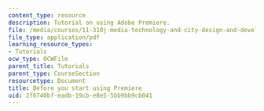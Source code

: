 ```yaml
---
content_type: resource
description: Tutorial on using Adobe Premiere.
file: /media/courses/11-310j-media-technology-and-city-design-and-development-fall-2002/2f6740bfeadb19cbe8e55bb9bb9cb041_beforeyoustartusingpremiere.pdf
file_type: application/pdf
learning_resource_types:
- Tutorials
ocw_type: OCWFile
parent_title: Tutorials
parent_type: CourseSection
resourcetype: Document
title: Before you start using Premiere
uid: 2f6740bf-eadb-19cb-e8e5-5bb9bb9cb041
---
```

